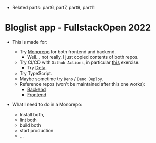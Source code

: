 - Related parts: part6, part7, part9, part11

# Bloglist app - FullstackOpen 2022

- This is made for:

  - Try [Monorepo](https://github.com/fullstack-hy2020/create-app) for both frontend and backend.
    - Well... not really, I just copied contents of both repos.
  - Try CI/CD with `Github Actions`, in particular [this](https://fullstackopen.com/en/part11/expanding_further) exercise.
    - Try [Deta](https://www.deta.sh/).
  - Try TypeScript.
  - Maybe sometime try `Deno` / `Deno Deploy`.
  - Reference repos (won't be maintained after this one works):
    - [Backend](https://github.com/OoMiDOoO/bloglist-backend)
    - [Frontend](https://github.com/OoMiDOoO/bloglist-frontend)

- What I need to do in a Monorepo:
  - Install both,
  - lint both
  - build both
  - start production
  - ...
